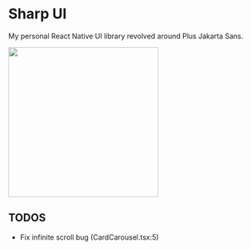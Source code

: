 # Sharp UI

My personal React Native UI library revolved around Plus Jakarta Sans.

<img src="https://i.imgur.com/qucAwfU.png" width=300 />

## TODOS

- Fix infinite scroll bug (CardCarousel.tsx:5)
